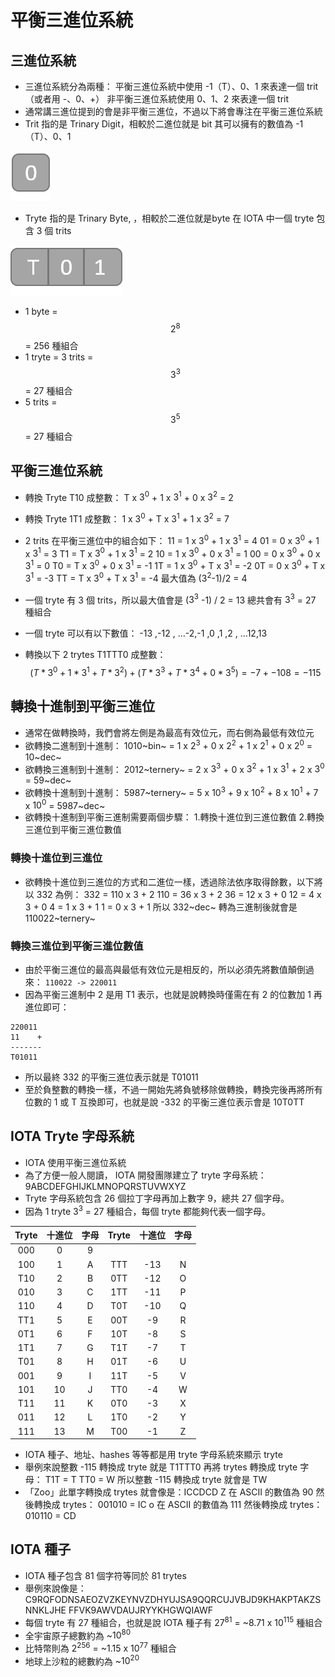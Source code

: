 # 平衡三進位系統

## 三進位系統
* 三進位系統分為兩種：
平衡三進位系統中使用 -1（T）、0、1 來表達一個 trit（或者用 -、0、+）
非平衡三進位系統使用 0、1、2 來表達一個 trit
* 通常講三進位提到的會是非平衡三進位，不過以下將會專注在平衡三進位系統
* Trit 指的是 Trinary Digit，相較於二進位就是 bit
其可以擁有的數值為 -1（T）、0、1

![](images/trit.png)

* Tryte 指的是 Trinary Byte, ，相較於二進位就是byte
在 IOTA 中一個 tryte 包含 3 個 trits

![](images/tryte.png)

* 1 byte = $$2^8$$ = 256 種組合
* 1 tryte = 3 trits = $$3^3$$ = 27 種組合
* 5 trits = $$3^5$$ = 27 種組合

## 平衡三進位系統
* 轉換 Tryte T10 成整數：
T x $3^0$ + 1 x $3^1$ + 0 x $3^2$  =   2

* 轉換 Tryte 1T1 成整數：
1 x $3^0$ + T x $3^1$ + 1 x $3^2$  = 7
* 2 trits   在平衡三進位中的組合如下：
11 = 1 x $3^0$ + 1 x $3^1$ = 4
01 = 0 x $3^0$ + 1 x $3^1$ = 3
T1 = T x $3^0$ + 1 x $3^1$ = 2
10 = 1 x $3^0$ + 0 x $3^1$ = 1
00 = 0 x $3^0$ + 0 x $3^1$ = 0
T0 = T x $3^0$ + 0 x $3^1$ = -1
1T = 1 x $3^0$ + T x $3^1$ = -2
0T = 0 x $3^0$ + T x $3^1$ = -3
TT = T x $3^0$ + T x $3^1$ = -4
最大值為 ($3^2$-1)/2 = 4

* 一個 tryte 有 3 個 trits，所以最大值會是 ($3^3$ -1) / 2 = 13 總共會有 $3^3$ = 27 種組合
* 一個 tryte 可以有以下數值：
-13 ,-12 , …-2,-1 ,0 ,1 ,2 , …12,13
* 轉換以下 2 trytes T1TTT0 成整數：
$$(T * 3^0 + 1 * 3^1 + T * 3^2)+(T * 3^3 + T * 3^4+ 0 * 3^5)=  -7 + -108 = -115$$

## 轉換十進制到平衡三進位
* 通常在做轉換時，我們會將左側是為最高有效位元，而右側為最低有效位元
* 欲轉換二進制到十進制：
1010~bin~ = 1 x $2^3$ + 0 x $2^2$ + 1 x $2^1$ + 0 x $2^0$ = 10~dec~
* 欲轉換三進制到十進制：
2012~ternery~ = 2 x $3^3$ + 0 x $3^2$ + 1 x $3^1$ + 2 x $3^0$ = 59~dec~
* 欲轉換十進制到十進制：
5987~ternery~ = 5 x $10^3$ + 9 x $10^2$ + 8 x $10^1$ + 7 x $10^0$ = 5987~dec~
* 欲轉換十進制到平衡三進制需要兩個步驟：
  1.轉換十進位到三進位數值
  2.轉換三進位到平衡三進位數值

### 轉換十進位到三進位
* 欲轉換十進位到三進位的方式和二進位一樣，透過除法依序取得餘數，以下將以 332 為例：
332 = 110 x 3 + 2
110 = 36 x 3 + 2
36 = 12 x 3 + 0
12 = 4 x 3 + 0
4 = 1 x 3 + 1
1 = 0 x 3 + 1
所以 332~dec~ 轉為三進制後就會是 110022~ternery~

### 轉換三進位到平衡三進位數值
* 由於平衡三進位的最高與最低有效位元是相反的，所以必須先將數值顛倒過來：
`110022 -> 220011`
* 因為平衡三進制中 2 是用 T1 表示，也就是說轉換時僅需在有 2 的位數加 1 再進位即可：
```
220011
11    +
-------
T01011
```
* 所以最終 332 的平衡三進位表示就是 T01011
* 至於負整數的轉換一樣，不過一開始先將負號移除做轉換，轉換完後再將所有位數的 1 或 T 互換即可，也就是說 -332 的平衡三進位表示會是 10T0TT


## IOTA Tryte 字母系統
* IOTA 使用平衡三進位系統
* 為了方便一般人閱讀， IOTA 開發團隊建立了 tryte 字母系統：9ABCDEFGHIJKLMNOPQRSTUVWXYZ
* Tryte 字母系統包含 26 個拉丁字母再加上數字 9，總共 27 個字母。
* 因為 1 tryte $3^3$ = 27 種組合，每個 tryte 都能夠代表一個字母。

| Tryte | 十進位 | 字母 | Tryte | 十進位 | 字母 |
|:-:|:-:|:-:|:-:|:-:|:-:|
|000|0|9|
|100|1|A|TTT|-13|N|
|T10|2|B|0TT|-12|O|
|010|3|C|1TT|-11|P|
|110|4|D|T0T|-10|Q|
|TT1|5|E|00T|-9|R|
|0T1|6|F|10T|-8|S|
|1T1|7|G|T1T|-7|T|
|T01|8|H|01T|-6|U|
|001|9|I|11T|-5|V|
|101|10|J|TT0|-4|W|
|T11|11|K|0T0|-3|X|
|011|12|L|1T0|-2|Y|
|111|13|M|T00|-1|Z|


* IOTA 種子、地址、hashes 等等都是用 tryte 字母系統來顯示 tryte
* 舉例來說整數 -115 轉換成 tryte 就是 T1TTT0 再將 trytes 轉換成 tryte 字母：
T1T = T
TT0 = W
所以整數 -115 轉換成 tryte 就會是 TW
* 「Zoo」此單字轉換成 trytes 就會像是：ICCDCD
Z 在 ASCII 的數值為 90 然後轉換成 trytes： 001010 = IC
o 在 ASCII 的數值為 111 然後轉換成 trytes： 010110 = CD

## IOTA 種子
* IOTA 種子包含 81 個字符等同於 81 trytes
* 舉例來說像是：C9RQFODNSAEOZVZKEYNVZDHYUJSA9QQRCUJVBJD9KHAKPTAKZSNNKLJHE FFVK9AWVDAUJRYYKHGWQIAWF
* 每個 tryte 有 27 種組合，也就是說 IOTA 種子有 $27^{81}$ = ~8.71 x $10^{115}$ 種組合
* 全宇宙原子總數約為 ~$10^{80}$
* 比特幣則為 $2^{256}$ = ~1.15 x $10^{77}$ 種組合
* 地球上沙粒的總數約為 ~$10^{20}$
